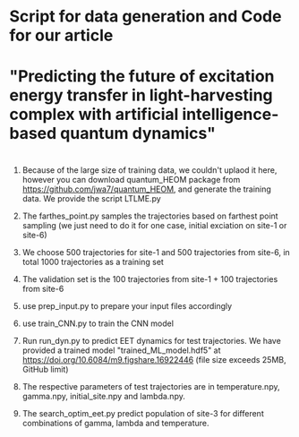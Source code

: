 # Script for data generation and Code for our article 
# "Predicting the future of excitation energy transfer in light-harvesting complex with artificial intelligence-based quantum dynamics"
#

1) 	Because of the large size of training data, we couldn't uplaod it here, 
	however you can download quantum_HEOM package from https://github.com/jwa7/quantum_HEOM, 
	and generate the training data. We provide the script LTLME.py

2)	The farthes_point.py samples the trajectories based on farthest point sampling 
	(we just need to do it for one case, initial exciation on site-1 or site-6)

3)	We choose 500 trajectories for site-1 and 500 trajectories from site-6, in total 1000 trajectories as a training set

4)	The validation set is the 100 trajectories from site-1 + 100 trajectories from site-6

5) 	use prep_input.py to prepare your input files accordingly 

6) 	use train_CNN.py to train the CNN model

7)	Run run_dyn.py to predict EET dynamics for test trajectories. We have provided a trained model "trained_ML_model.hdf5" at
	https://doi.org/10.6084/m9.figshare.16922446 (file size exceeds 25MB, GitHub limit)

10)	The respective parameters of test trajectories are in temperature.npy, gamma.npy, initial_site.npy and lambda.npy. 

8) 	The search_optim_eet.py predict population of site-3 for different combinations of gamma, lambda and temperature. 

